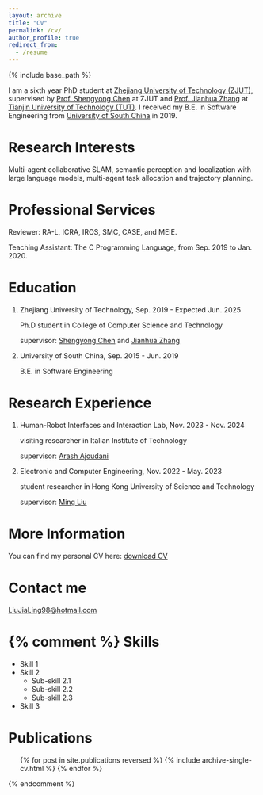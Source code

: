 ```yaml
---
layout: archive
title: "CV"
permalink: /cv/
author_profile: true
redirect_from:
  - /resume
---
```


{% include base_path %}

I am a sixth year PhD student at [Zhejiang University of Technology (ZJUT)](https://www.zjut.edu.cn/), supervised by [Prof. Shengyong Chen]([https://scholar.google.com.hk/citations?user=6nSU254AAAAJ&hl=zh-CN](https://scholar.google.com/citations?user=6nSU254AAAAJ&hl=en)) at ZJUT and [Prof. Jianhua Zhang]([https://scholar.google.com.hk/citations?hl=zh-CN&user=JWVYDzAAAAAJ](https://scholar.google.com/citations?user=JWVYDzAAAAAJ&hl=en)) at [Tianjin University of Technology (TUT)](https://www.tjut.edu.cn/). I received my B.E. in Software Engineering from [University of South China](https://www.usc.edu.cn/) in 2019.

Research Interests
======
Multi-agent collaborative SLAM, semantic perception and localization with large language models, multi-agent task allocation and trajectory planning.

Professional Services
======
Reviewer: RA-L, ICRA, IROS, SMC, CASE, and MEIE.

Teaching Assistant: The C Programming Language, from Sep. 2019 to Jan. 2020.

Education
======
1. Zhejiang University of Technology, Sep. 2019 - Expected Jun. 2025

   Ph.D student in College of Computer Science and Technology

   supervisor: [Shengyong Chen](https://scholar.google.com.hk/citations?user=6nSU254AAAAJ&hl=zh-CN) and [Jianhua Zhang](https://scholar.google.com.hk/citations?hl=zh-CN&user=JWVYDzAAAAAJ)
3. University of South China, Sep. 2015 - Jun. 2019

   B.E. in Software Engineering

Research Experience
======
1. Human-Robot Interfaces and Interaction Lab, Nov. 2023 - Nov. 2024

   visiting researcher in Italian Institute of Technology

   supervisor: [Arash Ajoudani](https://scholar.google.com/citations?user=1hKOgRoAAAAJ&hl=en)
3. Electronic and Computer Engineering, Nov. 2022 - May. 2023

   student researcher in Hong Kong University of Science and Technology

   supervisor: [Ming Liu](https://scholar.google.com/citations?hl=en&user=CdV5LfQAAAAJ)

More Information
======
You can find my personal CV here: [download CV](http://zhixun25.github.io/JialingLiu.github.io/files/resume.pdf)

Contact me
======
LiuJiaLing98@hotmail.com

{% comment %}
Skills
======
* Skill 1
* Skill 2
  * Sub-skill 2.1
  * Sub-skill 2.2
  * Sub-skill 2.3
* Skill 3
  

Publications
======
  <ul>{% for post in site.publications reversed %}
    {% include archive-single-cv.html %}
  {% endfor %}</ul>
{% endcomment %}

